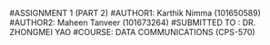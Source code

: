 #ASSIGNMENT 1 (PART 2)
#AUTHOR1: Karthik Nimma (101650589)
#AUTHOR2: Maheen Tanveer (101673264)
#SUBMITTED TO : DR. ZHONGMEI YAO
#COURSE: DATA COMMUNICATIONS (CPS-570)

